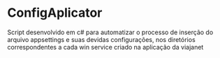 # ConfigAplicator
Script desenvolvido em c# para automatizar o processo de inserção do arquivo appsettings e suas devidas configurações, nos diretórios correspondentes a cada win service criado na aplicação da viajanet 
